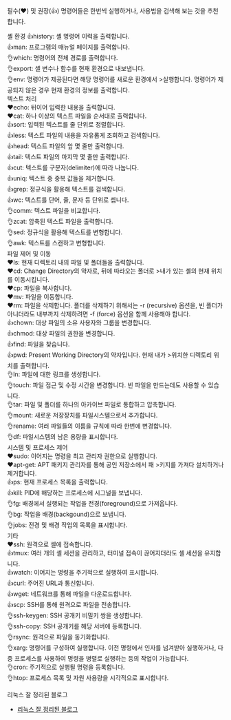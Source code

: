 필수(❤️) 및 권장(👍) 명령어들은 한번씩 실행하거나, 사용법을 검색해 보는 것을 추천합니다.

셸 환경
👍history: 셸 명령어 이력을 출력합니다.    
👍man: 프로그램의 매뉴얼 페이지를 출력합니다.    
👌which: 명령어의 전체 경로를 출력합니다.    
👌export: 셸 변수나 함수를 현재 환경으로 내보냅니다.    
👌env: 명령어가 제공된다면 해당 명령어를 새로운 환경에서 >실행합니다. 명령어가 제공되지 않은 경우 현재 환경의 정보를 출력합니다.    
텍스트 처리    
❤️echo: 뒤이어 입력한 내용을 출력합니다.    
❤️cat: 하나 이상의 텍스트 파일을 순서대로 출력합니다.    
👍sort: 입력된 텍스트를 줄 단위로 정렬합니다.    
👍less: 텍스트 파일의 내용을 자유롭게 조회하고 검색합니다.    
👍head: 텍스트 파일의 앞 몇 줄만 출력합니다.    
👍tail: 텍스트 파일의 마지막 몇 줄만 출력합니다.    
👍cut: 텍스트를 구분자(delimiter)에 따라 나눕니다.    
👍uniq: 텍스트 중 중복 값들을 제거합니다.    
👍grep: 정규식을 활용해 텍스트를 검색합니다.    
👍wc: 텍스트를 단어, 줄, 문자 등 단위로 셉니다.    
👌comm: 텍스트 파일을 비교합니다.    
👌zcat: 압축된 텍스트 파일을 출력합니다.    
👌sed: 정규식을 활용해 텍스트를 변형합니다.    
👌awk: 텍스트를 스캔하고 변형합니다.    
파일 제어 및 이동    
❤️ls: 현재 디렉토리 내의 파일 및 폴더들을 출력합니다.    
❤️cd: Change Directory의 약자로, 뒤에 따라오는 폴더로 >내가 있는 셸의 현재 위치를 이동시킵니다.    
❤️cp: 파일을 복사합니다.    
❤️mv: 파일을 이동합니다.    
❤️rm: 파일을 삭제합니다. 폴더를 삭제하기 위해서는 -r (recursive) 옵션을, 빈 폴더가 아니더라도 내부까지 삭제하려면 -f (force) 옵션을 함께 사용해야 합니다.    
👍chown: 대상 파일의 소유 사용자와 그룹을 변경합니다.    
👍chmod: 대상 파일의 권한을 변경합니다.    
👍find: 파일을 찾습니다.    
👍pwd: Present Working Directory의 약자입니다. 현재 내가 >위치한 디렉토리 위치를 출력합니다.    
👌ln: 파일에 대한 링크를 생성합니다.    
👌touch: 파일 접근 및 수정 시간을 변경합니다. 빈 파일을 만드는데도 사용할 수 있습니다.    
👌tar: 파일 및 폴더를 하나의 아카이브 파일로 통합하고 압축합니다.    
👌mount: 새로운 저장장치를 파일시스템으로서 추가합니다.    
👌rename: 여러 파일들의 이름을 규칙에 따라 한번에 변경합니다.    
👌df: 파일시스템의 남은 용량을 표시합니다.    
시스템 및 프로세스 제어    
❤️sudo: 이어지는 명령을 최고 관리자 권한으로 실행합니다.    
❤️apt-get: APT 패키지 관리자를 통해 공인 저장소에서 패 >키지를 가져다 설치하거나 제거합니다.    
👍ps: 현재 프로세스 목록을 출력합니다.    
👍kill: PID에 해당하는 프로세스에 시그널을 보냅니다.    
👌fg: 배경에서 실행되는 작업을 전경(foreground)으로 가져옵니다.    
👌bg: 작업을 배경(backgound)으로 보냅니다.    
👌jobs: 전경 및 배경 작업의 목록을 표시합니다.    
기타    
❤️ssh: 원격으로 셸에 접속합니다.    
👍tmux: 여러 개의 셸 세션을 관리하고, 터미널 접속이 끊어지더라도 셸 세션을 유지합니다.    
👍watch: 이어지는 명령을 주기적으로 실행하여 표시합니다.    
👍curl: 주어진 URL과 통신합니다.    
👍wget: 네트워크를 통해 파일을 다운로드합니다.    
👍scp: SSH를 통해 원격으로 파일을 전송합니다.    
👌ssh-keygen: SSH 공개키 비밀키 쌍을 생성합니다.    
👌ssh-copy: SSH 공개키를 해당 서버에 등록합니다.    
👌rsync: 원격으로 파일을 동기화합니다.    
👌xarg: 명령어를 구성하여 실행합니다. 이전 명령에서 인자를 넘겨받아 실행하거나, 다중 프로세스를 사용하여 명령을 병렬로 실행하는 등의 작업이 가능합니다.    
👌cron: 주기적으로 실행될 명령을 등록합니다.    
👌htop: 프로세스 목록 및 자원 사용량을 시각적으로 표시합니다.    

리눅스 잘 정리된 블로그
* [리눅스 잘 정리된 블로그](https://webdir.tistory.com/category/%EB%A6%AC%EB%88%85%EC%8A%A4/Linux%20%EC%9D%BC%EB%B0%98)
